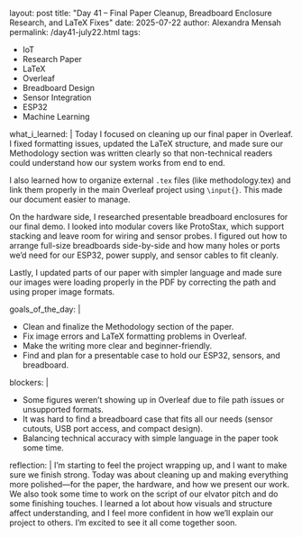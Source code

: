 layout: post
title: "Day 41 – Final Paper Cleanup, Breadboard Enclosure Research, and LaTeX Fixes"
date: 2025-07-22
author: Alexandra Mensah
permalink: /day41-july22.html
tags:
  - IoT
  - Research Paper
  - LaTeX
  - Overleaf
  - Breadboard Design
  - Sensor Integration
  - ESP32
  - Machine Learning

what_i_learned: |
  Today I focused on cleaning up our final paper in Overleaf. I fixed formatting issues, updated the LaTeX structure, and made sure our Methodology section was written clearly so that non-technical readers could understand how our system works from end to end.

  I also learned how to organize external `.tex` files (like methodology.tex) and link them properly in the main Overleaf project using `\input{}`. This made our document easier to manage.

  On the hardware side, I researched presentable breadboard enclosures for our final demo. I looked into modular covers like ProtoStax, which support stacking and leave room for wiring and sensor probes. I figured out how to arrange full-size breadboards side-by-side and how many holes or ports we’d need for our ESP32, power supply, and sensor cables to fit cleanly.

  Lastly, I updated parts of our paper with simpler language and made sure our images were loading properly in the PDF by correcting the path and using proper image formats.

goals_of_the_day: |
  - Clean and finalize the Methodology section of the paper.
  - Fix image errors and LaTeX formatting problems in Overleaf.
  - Make the writing more clear and beginner-friendly.
  - Find and plan for a presentable case to hold our ESP32, sensors, and breadboard.

blockers: |
  - Some figures weren’t showing up in Overleaf due to file path issues or unsupported formats.
  - It was hard to find a breadboard case that fits all our needs (sensor cutouts, USB port access, and compact design).
  - Balancing technical accuracy with simple language in the paper took some time.

reflection: |
  I’m starting to feel the project wrapping up, and I want to make sure we finish strong. Today was about cleaning up and making everything more polished—for the paper, the hardware, and how we present our work. We also took some time to work on the script of our elvator pitch and do some finishing touches. I learned a lot about how visuals and structure affect understanding, and I feel more confident in how we’ll explain our project to others. I’m excited to see it all come together soon.
